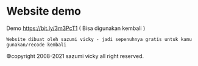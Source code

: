 # Website demo

Demo https://bit.ly/3m3PcT1 ( Bisa digunakan kembali )

```shell
Website dibuat oleh sazumi vicky - jadi sepenuhnya gratis untuk kamu gunakan/recode kembali
```
©copyright 2008-2021 sazumi vicky all right reserved.
